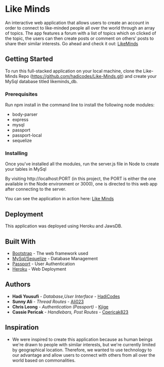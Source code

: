 # Like Minds

An interactive web application that allows users to create an account in order to connect to like-minded people all over the world through an array of topics. The app features a forum with a list of topics which on clicked of the topic, the users can then create posts or comment on others' posts to share their similar interests. Go ahead and check it out: [LikeMinds](<!-- insert heroku link here -->)

## Getting Started

To run this full-stacked application on your local machine, clone the Like-Minds Repo (https://github.com/hadicodes/Like-Minds.git) and create your MySql database titled likeminds_db.

### Prerequisites

Run npm install in the command line to install the following node modules:
- body-parser
- express
- mysql
- passport
- passport-local
- sequelize

### Installing

Once you've installed all the modules, run the server.js file in Node to create your tables in MySql

By visiting http://localhost:PORT (in this project, the PORT is either the one available in the Node environment or 3000), one is directed to this web app after connecting to the server.

You can see the application in action here: [Like Minds](http://likemindsfp.herokuapp.com)

<!-- insert screen shots -->

## Deployment

This application was deployed using Heroku and JawsDB.

## Built With

* [Bootstrap](http://getbootstrap.com/getting-started/) - The web framework used
* [MySql/Sequelize](http://docs.sequelizejs.com/en/v3/docs/getting-started/) - Database Management
* [Passport](http://passportjs.org/docs) - User Authentication
* [Heroku](https://devcenter.heroku.com/) - Web Deployment
 
## Authors

* **Hadi Yousufi** - *Database,User Interface* - [HadiCodes](https://github.com/hadicodes)
* **Sunny Ali** - *Thread Routes* - [Ali023](https://github.com/ali023)
* **Chris Leong** - *Authentication (Passport)* - [Kjige](https://github.com/kjige)
* **Cassie Pericak** - *Handlebars, Post Routes* - [Cpericak823](https://github.com/cpericak823)


## Inspiration

* We were inspired to create this application because as human beings we're drawn to people with similar interests, but we're currently limited by geographical location. Therefore, we wanted to use technology to our advantage and allow users to connect with others from all over the world based on commonalities. 

